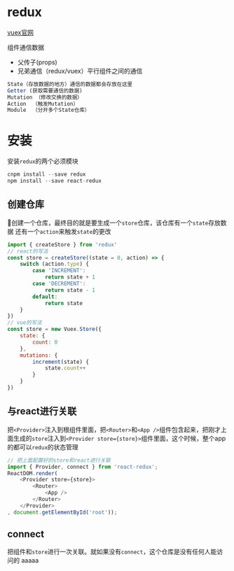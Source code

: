 # redux

[vuex官网](https://vuex.vuejs.org/zh/guide/)

组件通信数据

- 父传子(props)         
- 兄弟通信（redux/vuex）平行组件之间的通信

```js
State（存放数据的地方）通信的数据都会存放在这里
Getter (获取需要通信的数据)
Mutation （修改交换的数据）
Action  （触发Mutation）
Module  （分开多个State仓库）
```

# 安装

安装`redux`的两个必须模块
```js
cnpm install --save redux
npm install --save react-redux
```

## 创建仓库

创建一个仓库，最终目的就是要生成一个`store`仓库，该仓库有一个`state`存放数据
还有一个`action`来触发`state`的更改
```js
import { createStore } from 'redux'
// react的写法
const store = createStore((state = 0, action) => {
    switch (action.type) {
        case 'INCREMENT':
            return state + 1
        case 'DECREMENT':
            return state - 1
        default:
            return state
    }
})
// vue的写法
const store = new Vuex.Store({
    state: {
        count: 0
    },
    mutations: {
        increment(state) {
            state.count++
        }
    }
})
```

## 与react进行关联

把`<Provider>`注入到根组件里面，把`<Router>`和`<App />`组件包含起来，把刚才上面生成的`store`注入到`<Provider store={store}>`组件里面，这个时候，整个app的都可以`redux`的状态管理
```js
// 把上面配置好的store和react进行关联
import { Provider, connect } from 'react-redux';
ReactDOM.render(
    <Provider store={store}>
        <Router>
            <App />
        </Router>
    </Provider>
, document.getElementById('root'));
```

## connect

把组件和`store`进行一次关联。就如果没有`connect`，这个仓库是没有任何人能访问的 aaaaa
